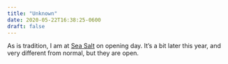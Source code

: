 ```yaml
---
title: "Unknown"
date: 2020-05-22T16:38:25-0600
draft: false
---
```


As is tradition, I am at [Sea Salt](https://www.seasaltmpls.com/) on opening day. It’s a bit later this year, and very different from normal, but they are open.
